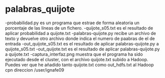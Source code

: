 # palabras_quijote
-probabilidad.py es un programa que estrae de forma aleatoria un porcentaje de las líneas de un fichero.
-quijote_s05.txt es el resultado de aplicar probabilidad a quijote.txt
-palabras-quijote.py recibe un archivo de texto y devuelve otro archivo donde indica el numero de paabras de el de entrada
-out_quijote_s05.txt es el resultado de aplicar palabras-quijote.py a quijote_s05.txt
-out_quijote.txt es el resultado de aplicar palabras-quijote.py a quijote.txt
-captura_interfaz.png muestra que el programa ha sido ejecutado desde el cluster, con el archivo quijote.txt subido a Hadoop. Puedes ver que he añadido tanto quijote.txt como out_hdfs.txt al Hadoop cpn direccion /user/ignafe09
